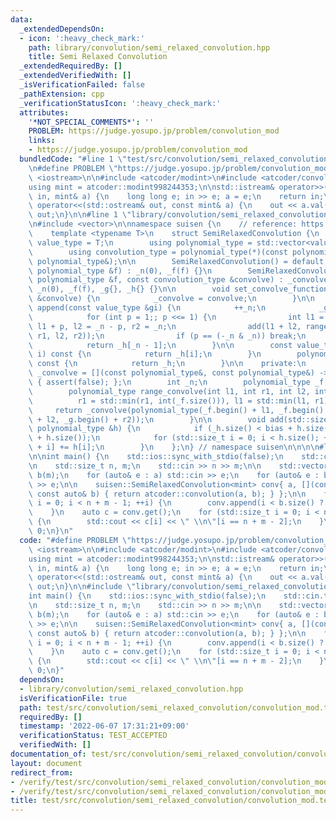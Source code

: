 ```yaml
---
data:
  _extendedDependsOn:
  - icon: ':heavy_check_mark:'
    path: library/convolution/semi_relaxed_convolution.hpp
    title: Semi Relaxed Convolution
  _extendedRequiredBy: []
  _extendedVerifiedWith: []
  _isVerificationFailed: false
  _pathExtension: cpp
  _verificationStatusIcon: ':heavy_check_mark:'
  attributes:
    '*NOT_SPECIAL_COMMENTS*': ''
    PROBLEM: https://judge.yosupo.jp/problem/convolution_mod
    links:
    - https://judge.yosupo.jp/problem/convolution_mod
  bundledCode: "#line 1 \"test/src/convolution/semi_relaxed_convolution/convolution_mod.test.cpp\"\
    \n#define PROBLEM \"https://judge.yosupo.jp/problem/convolution_mod\"\n\n#include\
    \ <iostream>\n\n#include <atcoder/modint>\n#include <atcoder/convolution>\n\n\
    using mint = atcoder::modint998244353;\n\nstd::istream& operator>>(std::istream&\
    \ in, mint& a) {\n    long long e; in >> e; a = e;\n    return in;\n}\n\nstd::ostream&\
    \ operator<<(std::ostream& out, const mint& a) {\n    out << a.val();\n    return\
    \ out;\n}\n\n#line 1 \"library/convolution/semi_relaxed_convolution.hpp\"\n\n\n\
    \n#include <vector>\n\nnamespace suisen {\n    // reference: https://qiita.com/Kiri8128/items/1738d5403764a0e26b4c\n\
    \    template <typename T>\n    struct SemiRelaxedConvolution {\n        using\
    \ value_type = T;\n        using polynomial_type = std::vector<value_type>;\n\
    \        using convolution_type = polynomial_type(*)(const polynomial_type&, const\
    \ polynomial_type&);\n\n        SemiRelaxedConvolution() = default;\n        SemiRelaxedConvolution(const\
    \ polynomial_type &f) : _n(0), _f(f) {}\n        SemiRelaxedConvolution(const\
    \ polynomial_type &f, const convolution_type &convolve) : _convolve(convolve),\
    \ _n(0), _f(f), _g{}, _h{} {}\n\n        void set_convolve_function(const convolution_type\
    \ &convolve) {\n            _convolve = convolve;\n        }\n\n        value_type\
    \ append(const value_type &gi) {\n            ++_n;\n            _g.push_back(gi);\n\
    \            for (int p = 1;; p <<= 1) {\n                int l1 = p - 1, r1 =\
    \ l1 + p, l2 = _n - p, r2 = _n;\n                add(l1 + l2, range_convolve(l1,\
    \ r1, l2, r2));\n                if (p == (-_n & _n)) break;\n            }\n\
    \            return _h[_n - 1];\n        }\n\n        const value_type& operator[](int\
    \ i) const {\n            return _h[i];\n        }\n        polynomial_type get()\
    \ const {\n            return _h;\n        }\n\n    private:\n        convolution_type\
    \ _convolve = [](const polynomial_type&, const polynomial_type&) -> polynomial_type\
    \ { assert(false); };\n        int _n;\n        polynomial_type _f, _g, _h;\n\n\
    \        polynomial_type range_convolve(int l1, int r1, int l2, int r2) {\n  \
    \          r1 = std::min(r1, int(_f.size())), l1 = std::min(l1, r1);\n       \
    \     return _convolve(polynomial_type(_f.begin() + l1, _f.begin() + r1), polynomial_type(_g.begin()\
    \ + l2, _g.begin() + r2));\n        }\n\n        void add(std::size_t bias, const\
    \ polynomial_type &h) {\n            if (_h.size() < bias + h.size()) _h.resize(bias\
    \ + h.size());\n            for (std::size_t i = 0; i < h.size(); ++i) _h[bias\
    \ + i] += h[i];\n        }\n    };\n} // namespace suisen\n\n\n\n#line 21 \"test/src/convolution/semi_relaxed_convolution/convolution_mod.test.cpp\"\
    \n\nint main() {\n    std::ios::sync_with_stdio(false);\n    std::cin.tie(nullptr);\n\
    \n    std::size_t n, m;\n    std::cin >> n >> m;\n\n    std::vector<mint> a(n),\
    \ b(m);\n    for (auto& e : a) std::cin >> e;\n    for (auto& e : b) std::cin\
    \ >> e;\n\n    suisen::SemiRelaxedConvolution<mint> conv{ a, [](const auto& a,\
    \ const auto& b) { return atcoder::convolution(a, b); } };\n\n    for (std::size_t\
    \ i = 0; i < n + m - 1; ++i) {\n        conv.append(i < b.size() ? b[i] : 0);\n\
    \    }\n    auto c = conv.get();\n    for (std::size_t i = 0; i < n + m - 1; ++i)\
    \ {\n        std::cout << c[i] << \" \\n\"[i == n + m - 2];\n    }\n    return\
    \ 0;\n}\n"
  code: "#define PROBLEM \"https://judge.yosupo.jp/problem/convolution_mod\"\n\n#include\
    \ <iostream>\n\n#include <atcoder/modint>\n#include <atcoder/convolution>\n\n\
    using mint = atcoder::modint998244353;\n\nstd::istream& operator>>(std::istream&\
    \ in, mint& a) {\n    long long e; in >> e; a = e;\n    return in;\n}\n\nstd::ostream&\
    \ operator<<(std::ostream& out, const mint& a) {\n    out << a.val();\n    return\
    \ out;\n}\n\n#include \"library/convolution/semi_relaxed_convolution.hpp\"\n\n\
    int main() {\n    std::ios::sync_with_stdio(false);\n    std::cin.tie(nullptr);\n\
    \n    std::size_t n, m;\n    std::cin >> n >> m;\n\n    std::vector<mint> a(n),\
    \ b(m);\n    for (auto& e : a) std::cin >> e;\n    for (auto& e : b) std::cin\
    \ >> e;\n\n    suisen::SemiRelaxedConvolution<mint> conv{ a, [](const auto& a,\
    \ const auto& b) { return atcoder::convolution(a, b); } };\n\n    for (std::size_t\
    \ i = 0; i < n + m - 1; ++i) {\n        conv.append(i < b.size() ? b[i] : 0);\n\
    \    }\n    auto c = conv.get();\n    for (std::size_t i = 0; i < n + m - 1; ++i)\
    \ {\n        std::cout << c[i] << \" \\n\"[i == n + m - 2];\n    }\n    return\
    \ 0;\n}"
  dependsOn:
  - library/convolution/semi_relaxed_convolution.hpp
  isVerificationFile: true
  path: test/src/convolution/semi_relaxed_convolution/convolution_mod.test.cpp
  requiredBy: []
  timestamp: '2022-06-07 17:31:21+09:00'
  verificationStatus: TEST_ACCEPTED
  verifiedWith: []
documentation_of: test/src/convolution/semi_relaxed_convolution/convolution_mod.test.cpp
layout: document
redirect_from:
- /verify/test/src/convolution/semi_relaxed_convolution/convolution_mod.test.cpp
- /verify/test/src/convolution/semi_relaxed_convolution/convolution_mod.test.cpp.html
title: test/src/convolution/semi_relaxed_convolution/convolution_mod.test.cpp
---
```

